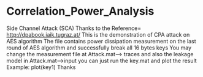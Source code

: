 # Correlation_Power_Analysis
Side Channel Attack (SCA)
Thanks to the Reference= http://dpabook.iaik.tugraz.at/
This is the demonstration of CPA attack on AES algorithm
The file contains power dissipation measurement on the last round of AES algorithm and successfully break all 16 bytes keys
You may change the measurement file at Attack.mat--> traces and also the leakage model in Attack.mat-->input
you can just run the key.mat and plot the result
Example: plot(key1)
Thanks
